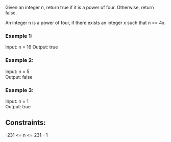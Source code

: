 Given an integer n, return true if it is a power of four. Otherwise, return false.    

An integer n is a power of four, if there exists an integer x such that n == 4x.  

 

### Example 1:  

Input: n = 16
Output: true    
### Example 2:  

Input: n = 5  
Output: false   
### Example 3:  

Input: n = 1  
Output: true  
 

## Constraints:  

-231 <= n <= 231 - 1  
